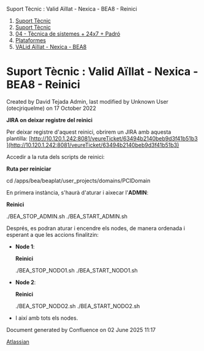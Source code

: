 Suport Tècnic : Valid Aïllat - Nexica - BEA8 - Reinici  

1.  [Suport Tècnic](index.html)
2.  [Suport Tècnic](13893782.html)
3.  [04 - Tècnica de sistemes + 24x7 + Padró](26313202.html)
4.  [Plataformes](Plataformes_41520520.html)
5.  [VALid Aïllat - Nexica - BEA8](41522224.html)

Suport Tècnic : Valid Aïllat - Nexica - BEA8 - Reinici
======================================================

Created by David Tejada Admin, last modified by Unknown User (otecjriquelme) on 17 October 2022

**JIRA on deixar registre del reinici**

Per deixar registre d'aquest reinici, obrirem un JIRA amb aquesta plantilla: [http://10.120.1.242:8081/veureTicket/63494b2140beb9d3f41b51b3](http://10.120.1.242:8081/veureTicket/63494b2140beb9d3f41b51b3)

  

Accedir a la ruta dels scripts de reinici:

**Ruta per reiniciar**

cd /apps/bea/beaplat/user\_projects/domains/PCIDomain

  

En primera instància, s'haurà d'aturar i aixecar l'**ADMIN**:

**Reinici**

./BEA\_STOP\_ADMIN.sh
./BEA\_START\_ADMIN.sh

  

Després, es podran aturar i encendre els nodes, de manera ordenada i esperant a que les accions finalitzin:

  

*   **Node 1**:
    
    **Reinici**
    
     ./BEA\_STOP\_NODO1.sh
    ./BEA\_START\_NODO1.sh
    
*   **Node 2**:
    
    **Reinici**
    
    ./BEA\_STOP\_NODO2.sh
    ./BEA\_START\_NODO2.sh
    
*   I així amb tots els nodes.

Document generated by Confluence on 02 June 2025 11:17

[Atlassian](http://www.atlassian.com/)